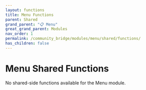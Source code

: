 ```yaml
---
layout: functions
title: Menu Functions
parent: Shared
grand_parent: "📋 Menu"
great_grand_parent: Modules
nav_order: 1
permalink: /community_bridge/modules/menu/shared/functions/
has_children: false
---
```


# Menu Shared Functions
No shared-side functions available for the Menu module.
